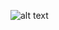 ![alt text]([https://cdn.discordapp.com/attachments/1091867724130553948/1092251267662872596/Lucid_Engine1.png]())
